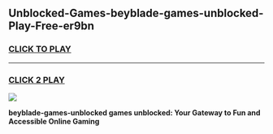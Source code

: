 
## Unblocked-Games-beyblade-games-unblocked-Play-Free-er9bn
<h3>
<a href="https://premium76.site?title=beyblade-games-unblocked&ref=22A">CLICK TO PLAY</a></h3>
<hr>

<h3>
<a href="https://premium76.site?title=beyblade-games-unblocked&ref=22A">CLICK 2 PLAY</a>
  
</h3>

<a href="https://premium76.site?title=beyblade-games-unblocked&ref=22A"><img src="https://clearcache.store/games.png"></a>


**beyblade-games-unblocked games unblocked: Your Gateway to Fun and Accessible Online Gaming**
